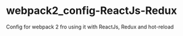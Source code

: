 # webpack2_config-ReactJs-Redux
Config for webpack 2 fro using it with ReactJs, Redux and hot-reload
